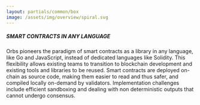 ```yaml
---
layout: partials/common/box
image: /assets/img/overview/spiral.svg
---
```


##### SMART CONTRACTS IN ANY LANGUAGE

Orbs pioneers the paradigm of smart contracts as a library in any language, like Go and JavaScript, instead of dedicated languages like Solidity. This flexibility allows existing teams to transition to blockchain development and existing tools and libraries to be reused. Smart contracts are deployed on-chain as source code, making them easier to read and thus safer, and compiled locally on-demand by validators. Implementation challenges include efficient sandboxing and dealing with non deterministic outputs that cannot undergo consensus.

